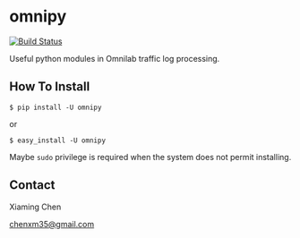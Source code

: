 omnipy
==========

[![Build Status](https://travis-ci.org/caesar0301/omnipy.svg)](https://travis-ci.org/caesar0301/omnipy)

Useful python modules in Omnilab traffic log processing.


How To Install
----------

    $ pip install -U omnipy
    
or

    $ easy_install -U omnipy
    
Maybe `sudo` privilege is required when the system does not permit installing.


Contact
-----------

Xiaming Chen

chenxm35@gmail.com
